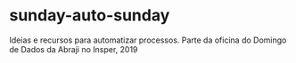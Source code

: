 # sunday-auto-sunday
Ideias e recursos para automatizar processos. Parte da oficina do Domingo de Dados da Abraji no Insper, 2019
